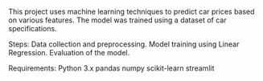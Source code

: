 This project uses machine learning techniques to predict car prices based on various features. The model was trained using a dataset of car specifications.

Steps:
Data collection and preprocessing.
Model training using Linear Regression.
Evaluation of the model.

Requirements:
Python 3.x
pandas
numpy
scikit-learn
streamlit
